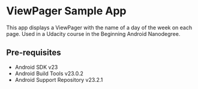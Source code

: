 ViewPager Sample App
===================================

This app displays a ViewPager with the name of a day of the week on each page.
Used in a Udacity course in the Beginning Android Nanodegree.

Pre-requisites
--------------

- Android SDK v23
- Android Build Tools v23.0.2
- Android Support Repository v23.2.1

